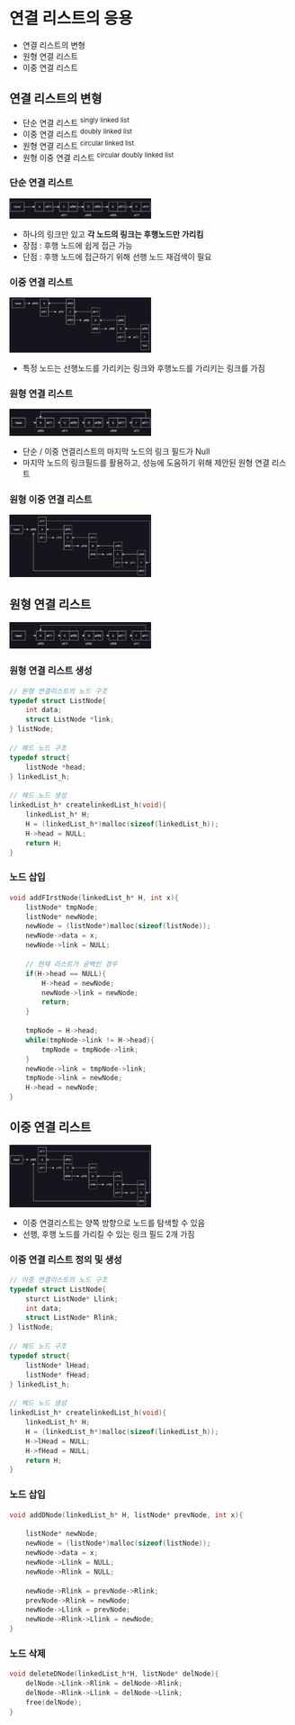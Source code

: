 # 연결 리스트의 응용

- 연결 리스트의 변형
- 원형 연결 리스트
- 이중 연결 리스트

## 연결 리스트의 변형

- 단순 연결 리스트 <sup>singly linked list</sup>
- 이중 연결 리스트 <sup>doubly linked list</sup>
- 원형 연결 리스트 <sup>circular linked list</sup>
- 원형 이중 연결 리스트 <sup>circular doubly linked list</sup>

### 단순 연결 리스트

<img src="img.png"  width="50%"/>

- 하나의 링크만 있고 **각 노드의 링크는 후행노드만 가리킴**
- 장점 : 후행 노드에 쉽게 접근 가능
- 단점 : 후행 노드에 접근하기 위해 선행 노드 재검색이 필요

### 이중 연결 리스트

<img src="img_1.png"  width="50%"/>

- 특정 노드는 선행노드를 가리키는 링크와 후행노드를 가리키는 링크를 가짐

### 원형  연결 리스트

<img src="img_3.png"  width="50%"/>

- 단순 / 이중 연결리스트의 마지막 노드의 링크 필드가 Null
- 마지막 노드의 링크필드를 활용하고, 성능에 도움하기 위해 제안된 원형 연결 리스트

### 원형 이중 연결 리스트

<img src="img_2.png"  width="50%"/>

## 원형 연결 리스트

<img src="img_3.png"  width="50%"/>

### 원형 연결 리스트 생성

```c
// 원형 연결리스트의 노드 구조 
typedef struct ListNode{
    int data;
    struct ListNode *link;
} listNode;

// 헤드 노드 구조
typedef struct{
    listNode *head;
} linkedList_h;

// 헤드 노드 생성
linkedList_h* createlinkedList_h(void){
    linkedList_h* H;
    H = (linkedList_h*)malloc(sizeof(linkedList_h));
    H->head = NULL;
    return H;
}
```

### 노드 삽입

```c
void addFIrstNode(linkedList_h* H, int x){
    listNode* tmpNode;
    listNode* newNode;
    newNode = (listNode*)malloc(sizeof(listNode));
    newNode->data = x;
    newNode->link = NULL;
    
    // 현재 리스트가 공백인 경우
    if(H->head == NULL){
        H->head = newNode;
        newNode->link = newNode;
        return;
    }
    
    tmpNode = H->head;
    while(tmpNode->link != H->head){
        tmpNode = tmpNode->link;
    }
    newNode->link = tmpNode->link;
    tmpNode->link = newNode;
    H->head = newNode;
}
```

## 이중 연결 리스트

<img src="img_2.png"  width="50%"/>

- 이중 연결리스트는 양쪽 방향으로 노드를 탐색할 수 있음
- 선행, 후행 노드를 가리킬 수 있는 링크 필드 2개 가짐

### 이중 연결 리스트 정의 및 생성

```c
// 이중 연결리스트의 노드 구조
typedef struct ListNode{
    sturct ListNode* Llink;
    int data;
    struct ListNode* Rlink;
} listNode;

// 헤드 노드 구조
typedef struct{
    listNode* lHead;
    listNode* fHead;
} linkedList_h;

// 헤드 노드 생성
linkedList_h* createlinkedList_h(void){
    linkedList_h* H;
    H = (linkedList_h*)malloc(sizeof(linkedList_h));
    H->lHead = NULL;
    H->fHead = NULL;
    return H;
}
```

### 노드 삽입

```c
void addDNode(linkedList_h* H, listNode* prevNode, int x){

    listNode* newNode;
    newNode = (listNode*)malloc(sizeof(listNode));
    newNode->data = x;
    newNode->Llink = NULL;
    newNode->Rlink = NULL;
    
    newNode->Rlink = prevNode->Rlink;
    prevNode->Rlink = newNode;
    newNode->Llink = prevNode;
    newNode->Rlink->Llink = newNode;
}
```

### 노드 삭제

```c
void deleteDNode(linkedList_h*H, listNode* delNode){
    delNode->Llink->Rlink = delNode->Rlink;
    delNode->Rlink->Llink = delNode->Llink;
    free(delNode);
}
```
